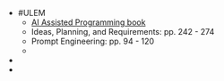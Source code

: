 - #ULEM
	- [AI Assisted Programming book](https://programs.ulem.org/mod/book/view.php?id=25&chapterid=8)
	- Ideas, Planning, and Requirements: pp. 242 - 274
	- Prompt Engineering: pp. 94 - 120
	-
-
-